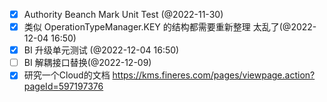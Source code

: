 
- [x] Authority Beanch Mark Unit Test (@2022-11-30)
- [x] 类似 OperationTypeManager.KEY 的结构都需要重新整理 太乱了(@2022-12-04 16:50)
- [x] BI 升级单元测试 (@2022-12-04 16:50)
- [ ] BI 解耦接口替换(@2022-12-09)
- [x] 研究一个Cloud的文档 https://kms.fineres.com/pages/viewpage.action?pageId=597197376